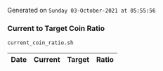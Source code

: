 Generated on `Sunday 03-October-2021 at 05:55:56`

### Current to Target Coin Ratio
`current_coin_ratio.sh`

Date|Current|Target|Ratio
---|---|---|---
